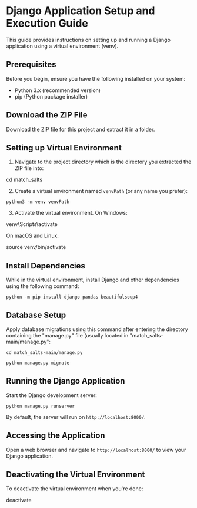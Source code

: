 # Django Application Setup and Execution Guide

This guide provides instructions on setting up and running a Django application using a virtual environment (venv).

## Prerequisites

Before you begin, ensure you have the following installed on your system:

- Python 3.x (recommended version)
- pip (Python package installer)


## Download the ZIP File
Download the ZIP file for this project and extract it in a folder.

## Setting up Virtual Environment

1. Navigate to the project directory which is the directory you extracted the ZIP file into:

cd match_salts

2. Create a virtual environment named `venvPath` (or any name you prefer):

`python3 -m venv venvPath`

3. Activate the virtual environment. On Windows:

venv\Scripts\activate

On macOS and Linux:

source venv/bin/activate

## Install Dependencies

While in the virtual environment, install Django and other dependencies using the following command:

`python -m pip install django pandas beautifulsoup4`

## Database Setup 

Apply database migrations using this command after entering the directory containing the "manage.py" file (usually located in "match_salts-main/manage.py":

`cd match_salts-main/manage.py`

`python manage.py migrate`


## Running the Django Application

Start the Django development server:

`python manage.py runserver`

By default, the server will run on `http://localhost:8000/`.

## Accessing the Application

Open a web browser and navigate to `http://localhost:8000/` to view your Django application.

## Deactivating the Virtual Environment

To deactivate the virtual environment when you're done:

deactivate



